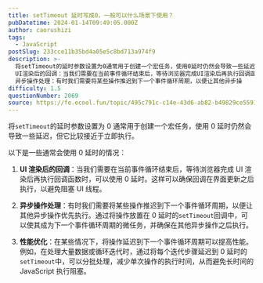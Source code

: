 ```yaml
---
title: setTimeout 延时写成0，一般可以什么场景下使用？
pubDatetime: 2024-01-14T09:49:05.000Z
author: caorushizi
tags:
  - JavaScript
postSlug: 233cce11b35bd4a05e5c8bd713a974f9
description: >-
  将setTimeout的延时参数设置为0通常用于创建一个宏任务，使用0延时仍然会导致一些延迟，但它比较接近于立即执行。 以下是一些通常会使用0延时的情况：
  UI渲染后的回调：当我们需要在当前事件循环结束后，等待浏览器完成UI渲染后再执行回调函数时，可以使用0延时。这样可以确保回调在界面更新之后执行，以避免阻塞UI线程。
  异步操作处理：有时我们需要将某些操作推迟到下一个事件循环周期，以便让其他异步操
difficulty: 1.5
questionNumber: 2069
source: https://fe.ecool.fun/topic/495c791c-c14e-43d6-ab82-b49829ce5591
---
```


将`setTimeout`的延时参数设置为 0 通常用于创建一个宏任务，使用 0 延时仍然会导致一些延迟，但它比较接近于立即执行。

以下是一些通常会使用 0 延时的情况：

1. **UI 渲染后的回调**：当我们需要在当前事件循环结束后，等待浏览器完成 UI 渲染后再执行回调函数时，可以使用 0 延时。这样可以确保回调在界面更新之后执行，以避免阻塞 UI 线程。

2. **异步操作处理**：有时我们需要将某些操作推迟到下一个事件循环周期，以便让其他异步操作优先执行。通过将操作放置在 0 延时的`setTimeout`回调中，可以使其成为下一个事件循环周期的微任务，并确保在其他异步操作之后执行。

3. **性能优化**：在某些情况下，将操作延迟到下一个事件循环周期可以提高性能。例如，在处理大量数据或循环迭代时，通过将每个迭代步骤延迟到 0 延时的`setTimeout`中，可以分批处理，减少单次操作的执行时间，从而避免长时间的 JavaScript 执行阻塞。
